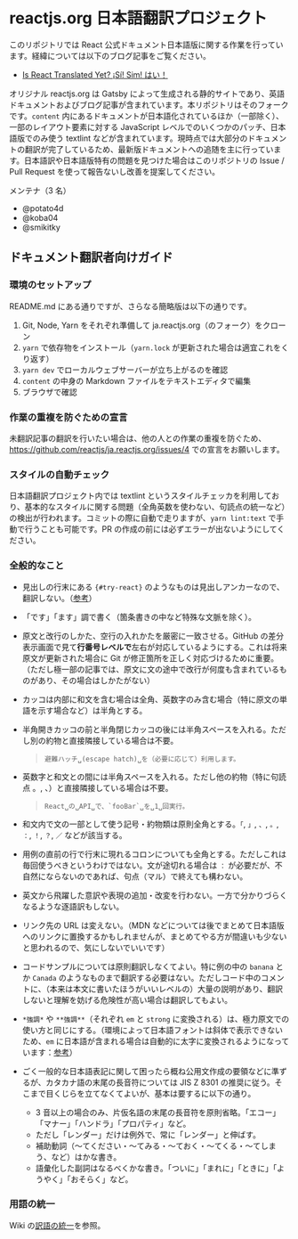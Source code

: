 # reactjs.org 日本語翻訳プロジェクト

このリポジトリでは React 公式ドキュメント日本語版に関する作業を行っています。経緯については以下のブログ記事をご覧ください。

- [Is React Translated Yet? ¡Sí! Sim! はい！](https://reactjs.org/blog/2019/02/23/is-react-translated-yet.html)

オリジナル reactjs.org は Gatsby によって生成される静的サイトであり、英語ドキュメントおよびブログ記事が含まれています。本リポジトリはそのフォークです。`content` 内にあるドキュメントが日本語化されているほか（一部除く）、一部のレイアウト要素に対する JavaScript レベルでのいくつかのパッチ、日本語版でのみ使う textlint などが含まれています。現時点では大部分のドキュメントの翻訳が完了しているため、最新版ドキュメントへの追随を主に行っています。日本語訳や日本語版特有の問題を見つけた場合はこのリポジトリの Issue / Pull Request を使って報告ないし改善を提案してください。

メンテナ（3 名）

- @potato4d
- @koba04
- @smikitky

## ドキュメント翻訳者向けガイド

### 環境のセットアップ

README.md にある通りですが、さらなる簡略版は以下の通りです。

1. Git, Node, Yarn をそれぞれ準備して ja.reactjs.org（のフォーク）をクローン
2. `yarn` で依存物をインストール（`yarn.lock` が更新された場合は適宜これをくり返す）
3. `yarn dev` でローカルウェブサーバーが立ち上がるのを確認
4. `content` の中身の Markdown ファイルをテキストエディタで編集
5. ブラウザで確認

### 作業の重複を防ぐための宣言

未翻訳記事の翻訳を行いたい場合は、他の人との作業の重複を防ぐため、https://github.com/reactjs/ja.reactjs.org/issues/4 での宣言をお願いします。

### スタイルの自動チェック

日本語翻訳プロジェクト内では textlint というスタイルチェッカを利用しており、基本的なスタイルに関する問題（全角英数を使わない、句読点の統一など）の検出が行われます。コミットの際に自動で走りますが、`yarn lint:text` で手動で行うことも可能です。PR の作成の前には必ずエラーが出ないようにしてください。

### 全般的なこと

- 見出しの行末にある `{#try-react}` のようなものは見出しアンカーなので、翻訳しない。（[参考](https://github.com/reactjs/reactjs.org/issues/1608)）
- 「です」「ます」調で書く（箇条書きの中など特殊な文脈を除く）。
- 原文と改行のしかた、空行の入れかたを厳密に一致させる。GitHub の差分表示画面で見て**行番号レベルで**左右が対応しているようにする。これは将来原文が更新された場合に Git が修正箇所を正しく対応づけるために重要。（ただし極一部の記事では、原文に文の途中で改行が何度も含まれているものがあり、その場合はしかたがない）
- カッコは内部に和文を含む場合は全角、英数字のみ含む場合（特に原文の単語を示す場合など）は半角とする。
- 半角開きカッコの前と半角閉じカッコの後には半角スペースを入れる。ただし別の約物と直接隣接している場合は不要。
   > ```
   > 避難ハッチ␣(escape hatch)␣を（必要に応じて）利用します。
   > ```

- 英数字と和文との間には半角スペースを入れる。ただし他の約物（特に句読点 。, 、）と直接隣接している場合は不要。

   > ```
   > React␣の␣API␣で、`fooBar`␣を␣1␣回実行。
   > ```

- 和文内で文の一部として使う記号・約物類は原則全角とする。`「`, `」`, `、`, `。`, `：`, `！`, `？`, `／` などが該当する。
- 用例の直前の行で行末に現れるコロンについても全角とする。ただしこれは毎回使うべきというわけではない。文が途切れる場合は `：` が必要だが、不自然にならないのであれば、句点（マル）で終えても構わない。
- 英文から飛躍した意訳や表現の追加・改変を行わない。一方で分かりづらくなるような逐語訳もしない。
- リンク先の URL は変えない。（MDN などについては後でまとめて日本語版へのリンクに置換するかもしれませんが、まとめてやる方が間違いも少ないと思われるので、気にしないでいいです）
- コードサンプルについては原則翻訳しなくてよい。特に例の中の `banana` とか `Canada` のようなものまで翻訳する必要はない。ただしコード中のコメントに、（本来は本文に書いたほうがいいレベルの）大量の説明があり、翻訳しないと理解を妨げる危険性が高い場合は翻訳してもよい。
- `*強調*` や `**強調**`（それぞれ `em` と `strong` に変換される）は、極力原文での使い方と同じにする。（環境によって日本語フォントは斜体で表示できないため、`em` に日本語が含まれる場合は自動的に太字に変換されるようになっています：[参考](https://github.com/reactjs/ja.reactjs.org/issues/22)）
- ごく一般的な日本語表記に関して困ったら概ね公用文作成の要領などに準ずるが、カタカナ語の末尾の長音符については JIS Z 8301 の推奨に従う。そこまで目くじらを立てなくてよいが、基本は要するに以下の通り。
  - 3 音以上の場合のみ、片仮名語の末尾の長音符を原則省略。「エコー」「マナー」「ハンドラ」「プロパティ」など。
  - ただし「レンダー」だけは例外で、常に「レンダー」と伸ばす。
  - 補助動詞（～てください・～てみる・～ておく・～てくる・～てしまう、など）はかな書き。
  - 語彙化した副詞はなるべくかな書き。「ついに」「まれに」「ときに」「ようやく」「おそらく」など。

### 用語の統一

Wiki の[訳語の統一](https://github.com/reactjs/ja.reactjs.org/wiki/%E8%A8%B3%E8%AA%9E%E3%81%AE%E7%B5%B1%E4%B8%80)を参照。
